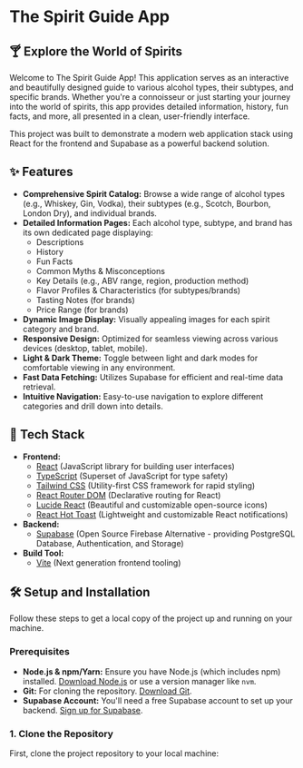 # The Spirit Guide App

## 🍸 Explore the World of Spirits

Welcome to The Spirit Guide App! This application serves as an interactive and beautifully designed guide to various alcohol types, their subtypes, and specific brands. Whether you're a connoisseur or just starting your journey into the world of spirits, this app provides detailed information, history, fun facts, and more, all presented in a clean, user-friendly interface.

This project was built to demonstrate a modern web application stack using React for the frontend and Supabase as a powerful backend solution.

## ✨ Features

* **Comprehensive Spirit Catalog:** Browse a wide range of alcohol types (e.g., Whiskey, Gin, Vodka), their subtypes (e.g., Scotch, Bourbon, London Dry), and individual brands.
* **Detailed Information Pages:** Each alcohol type, subtype, and brand has its own dedicated page displaying:
    * Descriptions
    * History
    * Fun Facts
    * Common Myths & Misconceptions
    * Key Details (e.g., ABV range, region, production method)
    * Flavor Profiles & Characteristics (for subtypes/brands)
    * Tasting Notes (for brands)
    * Price Range (for brands)
* **Dynamic Image Display:** Visually appealing images for each spirit category and brand.
* **Responsive Design:** Optimized for seamless viewing across various devices (desktop, tablet, mobile).
* **Light & Dark Theme:** Toggle between light and dark modes for comfortable viewing in any environment.
* **Fast Data Fetching:** Utilizes Supabase for efficient and real-time data retrieval.
* **Intuitive Navigation:** Easy-to-use navigation to explore different categories and drill down into details.

## 🚀 Tech Stack

* **Frontend:**
    * [React](https://reactjs.org/) (JavaScript library for building user interfaces)
    * [TypeScript](https://www.typescriptlang.org/) (Superset of JavaScript for type safety)
    * [Tailwind CSS](https://tailwindcss.com/) (Utility-first CSS framework for rapid styling)
    * [React Router DOM](https://reactrouter.com/web/guides/quick-start) (Declarative routing for React)
    * [Lucide React](https://lucide.dev/) (Beautiful and customizable open-source icons)
    * [React Hot Toast](https://react-hot-toast.com/) (Lightweight and customizable React notifications)
* **Backend:**
    * [Supabase](https://supabase.io/) (Open Source Firebase Alternative - providing PostgreSQL Database, Authentication, and Storage)
* **Build Tool:**
    * [Vite](https://vitejs.dev/) (Next generation frontend tooling)

## 🛠️ Setup and Installation

Follow these steps to get a local copy of the project up and running on your machine.

### Prerequisites

* **Node.js & npm/Yarn:** Ensure you have Node.js (which includes npm) installed. [Download Node.js](https://nodejs.org/en/download/) or use a version manager like `nvm`.
* **Git:** For cloning the repository. [Download Git](https://git-scm.com/downloads).
* **Supabase Account:** You'll need a free Supabase account to set up your backend. [Sign up for Supabase](https://app.supabase.com/sign-up).

### 1. Clone the Repository

First, clone the project repository to your local machine:

